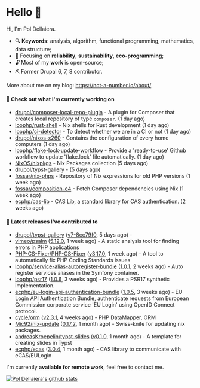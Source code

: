 # Hello 👋

Hi, I'm Pol Dellaiera.

- 🔍 **Keywords**: analysis, algorithm, functional programming, mathematics, data structure;
- 🎯 Focusing on **reliability**, **sustainability**, **eco-programming**;
- 🔓 Most of my **work** is open-source;
- ⛏️ Former Drupal 6, 7, 8 contributor.

More about me on my blog: https://not-a-number.io/about/

#### 👷 Check out what I'm currently working on

- [drupol/composer-local-repo-plugin](https://github.com/drupol/composer-local-repo-plugin) - A plugin for Composer that creates local repository of type `composer`. (1 day ago)
- [loophp/rust-shell](https://github.com/loophp/rust-shell) - Nix shells for Rust development (1 day ago)
- [loophp/ci-detector](https://github.com/loophp/ci-detector) - To detect whether we are in a CI or not (1 day ago)
- [drupol/nixos-x260](https://github.com/drupol/nixos-x260) - Contains the configuration of every home computers (1 day ago)
- [loophp/flake-lock-update-workflow](https://github.com/loophp/flake-lock-update-workflow) - Provide a &#39;ready-to-use&#39; Github workflow to update &#39;flake.lock&#39; file automatically. (1 day ago)
- [NixOS/nixpkgs](https://github.com/NixOS/nixpkgs) - Nix Packages collection (5 days ago)
- [drupol/typst-gallery](https://github.com/drupol/typst-gallery) -  (5 days ago)
- [fossar/nix-phps](https://github.com/fossar/nix-phps) - Repository of Nix expressions for old PHP versions (1 week ago)
- [fossar/composition-c4](https://github.com/fossar/composition-c4) - Fetch Composer dependencies using Nix (1 week ago)
- [ecphp/cas-lib](https://github.com/ecphp/cas-lib) - CAS Lib, a standard library for CAS authentication. (2 weeks ago)

#### 🔭 Latest releases I've contributed to

- [drupol/typst-gallery](https://github.com/drupol/typst-gallery) ([v7-8cc79f0](https://github.com/drupol/typst-gallery/releases/tag/v7-8cc79f0), 5 days ago) - 
- [vimeo/psalm](https://github.com/vimeo/psalm) ([5.12.0](https://github.com/vimeo/psalm/releases/tag/5.12.0), 1 week ago) - A static analysis tool for finding errors in PHP applications
- [PHP-CS-Fixer/PHP-CS-Fixer](https://github.com/PHP-CS-Fixer/PHP-CS-Fixer) ([v3.17.0](https://github.com/PHP-CS-Fixer/PHP-CS-Fixer/releases/tag/v3.17.0), 1 week ago) - A tool to automatically fix PHP Coding Standards issues
- [loophp/service-alias-autoregister-bundle](https://github.com/loophp/service-alias-autoregister-bundle) ([1.0.1](https://github.com/loophp/service-alias-autoregister-bundle/releases/tag/1.0.1), 2 weeks ago) - Auto register services aliases in the Symfony container.
- [loophp/psr17](https://github.com/loophp/psr17) ([1.0.6](https://github.com/loophp/psr17/releases/tag/1.0.6), 3 weeks ago) - Provides a PSR17 synthetic implementation.
- [ecphp/eu-login-api-authentication-bundle](https://github.com/ecphp/eu-login-api-authentication-bundle) ([1.0.5](https://github.com/ecphp/eu-login-api-authentication-bundle/releases/tag/1.0.5), 3 weeks ago) - EU Login API Authentication Bundle, authenticate requests from European Commission corporate service &#39;EU Login&#39; using OpenID Connect protocol.
- [cycle/orm](https://github.com/cycle/orm) ([v2.3.1](https://github.com/cycle/orm/releases/tag/v2.3.1), 4 weeks ago) - PHP DataMapper, ORM
- [Mic92/nix-update](https://github.com/Mic92/nix-update) ([0.17.2](https://github.com/Mic92/nix-update/releases/tag/0.17.2), 1 month ago) - Swiss-knife for updating nix packages.
- [andreasKroepelin/typst-slides](https://github.com/andreasKroepelin/typst-slides) ([v0.1.0](https://github.com/andreasKroepelin/typst-slides/releases/tag/v0.1.0), 1 month ago) - A template for creating slides in Typst
- [ecphp/ecas](https://github.com/ecphp/ecas) ([3.0.4](https://github.com/ecphp/ecas/releases/tag/3.0.4), 1 month ago) - CAS library to communicate with eCAS/EULogin

I'm currently **available for remote work**, feel free to contact me.

[![Pol Dellaiera's github stats](https://github-readme-stats.vercel.app/api?username=drupol&count_private=true&show_icons=true)](https://github.com/drupol)
